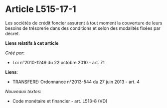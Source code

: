 # Article L515-17-1

Les sociétés de crédit foncier assurent à tout moment la couverture de leurs besoins de trésorerie dans des conditions et
selon des modalités fixées par décret.

**Liens relatifs à cet article**

_Créé par_:

  - Loi n°2010-1249 du 22 octobre 2010 - art. 71

**Liens**:

  - TRANSFERE: Ordonnance n°2013-544 du 27 juin 2013 - art. 4

_Nouveaux textes_:

  - Code monétaire et financier - art. L513-8 (VD)
